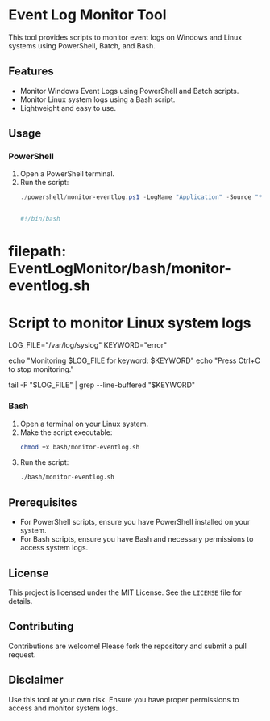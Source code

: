 # Event Log Monitor Tool

This tool provides scripts to monitor event logs on Windows and Linux systems using PowerShell, Batch, and Bash.

## Features
- Monitor Windows Event Logs using PowerShell and Batch scripts.
- Monitor Linux system logs using a Bash script.
- Lightweight and easy to use.

## Usage

### PowerShell
1. Open a PowerShell terminal.
2. Run the script:
   ```powershell
   ./powershell/monitor-eventlog.ps1 -LogName "Application" -Source "*" -EventID "*"


   #!/bin/bash
# filepath: EventLogMonitor/bash/monitor-eventlog.sh
# Script to monitor Linux system logs
LOG_FILE="/var/log/syslog"
KEYWORD="error"

echo "Monitoring $LOG_FILE for keyword: $KEYWORD"
echo "Press Ctrl+C to stop monitoring."

tail -F "$LOG_FILE" | grep --line-buffered "$KEYWORD"

### Bash
1. Open a terminal on your Linux system.
2. Make the script executable:
    ```bash
    chmod +x bash/monitor-eventlog.sh
    ```
3. Run the script:
    ```bash
    ./bash/monitor-eventlog.sh
    ```

## Prerequisites
- For PowerShell scripts, ensure you have PowerShell installed on your system.
- For Bash scripts, ensure you have Bash and necessary permissions to access system logs.

## License
This project is licensed under the MIT License. See the `LICENSE` file for details.

## Contributing
Contributions are welcome! Please fork the repository and submit a pull request.

## Disclaimer
Use this tool at your own risk. Ensure you have proper permissions to access and monitor system logs.